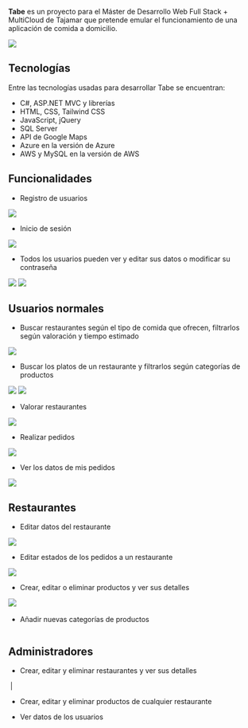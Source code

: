 **Tabe** es un proyecto para el Máster de Desarrollo Web Full Stack + MultiCloud de Tajamar que pretende emular el funcionamiento de una aplicación de comida a domicilio.

![](https://i.imgur.com/8uSveVL.png)

## Tecnologías
Entre las tecnologías usadas para desarrollar Tabe se encuentran:
 - C#, ASP.NET MVC y librerías
 - HTML, CSS, Tailwind CSS
 - JavaScript, jQuery
 - SQL Server
 - API de Google Maps
 - Azure en la versión de Azure
 - AWS y MySQL en la versión de AWS

## Funcionalidades
 - Registro de usuarios

![](https://i.imgur.com/7gu227O.png)

 - Inicio de sesión

![](https://i.imgur.com/CSjpDQc.png)

 - Todos los usuarios pueden ver y editar sus datos o modificar su contraseña

![](https://i.imgur.com/u65Nrsp.png)
![](https://i.imgur.com/wQXxQ6v.png)

## Usuarios normales
 - Buscar restaurantes según el tipo de comida que ofrecen, filtrarlos según valoración y tiempo estimado

![](https://i.imgur.com/uHxy2Cu.png)

 - Buscar los platos de un restaurante y filtrarlos según categorías de productos

![](https://i.imgur.com/5qkP1lL.png)
![](https://i.imgur.com/1rtElJp.png)

 - Valorar restaurantes

![](https://i.imgur.com/pOTIRMR.png)

 - Realizar pedidos

![](https://i.imgur.com/YD2Lzw6.png)

 - Ver los datos de mis pedidos

![](https://i.imgur.com/W8E26Ff.png)

## Restaurantes
 - Editar datos del restaurante

![](https://i.imgur.com/OvMnQV3.png)

 - Editar estados de los pedidos a un restaurante

![](https://i.imgur.com/tnt6Fex.png)

 - Crear, editar o eliminar productos y ver sus detalles

![](https://i.imgur.com/9e5VFP9.png)
![]()
![]()

 - Añadir nuevas categorías de productos

![]()


## Administradores
 - Crear, editar y eliminar restaurantes y ver sus detalles

![]()
|[]()
![]()
   
 - Crear, editar y eliminar productos de cualquier restaurante


   
 - Ver datos de los usuarios

![]()
